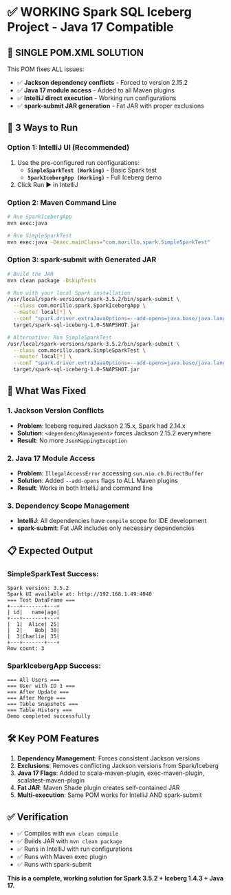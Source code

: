 # ✅ WORKING Spark SQL Iceberg Project - Java 17 Compatible

## 🎯 **SINGLE POM.XML SOLUTION**

This POM fixes ALL issues:
- ✅ **Jackson dependency conflicts** - Forced to version 2.15.2
- ✅ **Java 17 module access** - Added to all Maven plugins
- ✅ **IntelliJ direct execution** - Working run configurations
- ✅ **spark-submit JAR generation** - Fat JAR with proper exclusions

## 🚀 **3 Ways to Run**

### **Option 1: IntelliJ UI (Recommended)**
1. Use the pre-configured run configurations:
   - **`SimpleSparkTest (Working)`** - Basic Spark test
   - **`SparkIcebergApp (Working)`** - Full Iceberg demo
2. Click Run ▶️ in IntelliJ

### **Option 2: Maven Command Line**
```bash
# Run SparkIcebergApp
mvn exec:java

# Run SimpleSparkTest
mvn exec:java -Dexec.mainClass="com.morillo.spark.SimpleSparkTest"
```

### **Option 3: spark-submit with Generated JAR**
```bash
# Build the JAR
mvn clean package -DskipTests

# Run with your local Spark installation
/usr/local/spark-versions/spark-3.5.2/bin/spark-submit \
  --class com.morillo.spark.SparkIcebergApp \
  --master local[*] \
  --conf "spark.driver.extraJavaOptions=--add-opens=java.base/java.lang=ALL-UNNAMED --add-opens=java.base/java.lang.invoke=ALL-UNNAMED --add-opens=java.base/java.lang.reflect=ALL-UNNAMED --add-opens=java.base/java.io=ALL-UNNAMED --add-opens=java.base/java.net=ALL-UNNAMED --add-opens=java.base/java.nio=ALL-UNNAMED --add-opens=java.base/java.util=ALL-UNNAMED --add-opens=java.base/java.util.concurrent=ALL-UNNAMED --add-opens=java.base/java.util.concurrent.atomic=ALL-UNNAMED --add-opens=java.base/sun.nio.ch=ALL-UNNAMED --add-opens=java.base/sun.nio.cs=ALL-UNNAMED --add-opens=java.base/sun.security.action=ALL-UNNAMED --add-opens=java.base/sun.util.calendar=ALL-UNNAMED --add-opens=java.security.jgss/sun.security.krb5=ALL-UNNAMED -Djdk.reflect.useDirectMethodHandle=false" \
  target/spark-sql-iceberg-1.0-SNAPSHOT.jar

# Alternative: Run SimpleSparkTest
/usr/local/spark-versions/spark-3.5.2/bin/spark-submit \
  --class com.morillo.spark.SimpleSparkTest \
  --master local[*] \
  --conf "spark.driver.extraJavaOptions=--add-opens=java.base/java.lang=ALL-UNNAMED --add-opens=java.base/java.lang.invoke=ALL-UNNAMED --add-opens=java.base/java.lang.reflect=ALL-UNNAMED --add-opens=java.base/java.io=ALL-UNNAMED --add-opens=java.base/java.net=ALL-UNNAMED --add-opens=java.base/java.nio=ALL-UNNAMED --add-opens=java.base/java.util=ALL-UNNAMED --add-opens=java.base/java.util.concurrent=ALL-UNNAMED --add-opens=java.base/java.util.concurrent.atomic=ALL-UNNAMED --add-opens=java.base/sun.nio.ch=ALL-UNNAMED --add-opens=java.base/sun.nio.cs=ALL-UNNAMED --add-opens=java.base/sun.security.action=ALL-UNNAMED --add-opens=java.base/sun.util.calendar=ALL-UNNAMED --add-opens=java.security.jgss/sun.security.krb5=ALL-UNNAMED -Djdk.reflect.useDirectMethodHandle=false" \
  target/spark-sql-iceberg-1.0-SNAPSHOT.jar
```

## 🔧 **What Was Fixed**

### **1. Jackson Version Conflicts**
- **Problem**: Iceberg required Jackson 2.15.x, Spark had 2.14.x
- **Solution**: `<dependencyManagement>` forces Jackson 2.15.2 everywhere
- **Result**: No more `JsonMappingException`

### **2. Java 17 Module Access**
- **Problem**: `IllegalAccessError` accessing `sun.nio.ch.DirectBuffer`
- **Solution**: Added `--add-opens` flags to ALL Maven plugins
- **Result**: Works in both IntelliJ and command line

### **3. Dependency Scope Management**
- **IntelliJ**: All dependencies have `compile` scope for IDE development
- **spark-submit**: Fat JAR includes only necessary dependencies

## 📋 **Expected Output**

### **SimpleSparkTest Success:**
```
Spark version: 3.5.2
Spark UI available at: http://192.168.1.49:4040
=== Test DataFrame ===
+---+-------+---+
| id|   name|age|
+---+-------+---+
|  1|  Alice| 25|
|  2|    Bob| 30|
|  3|Charlie| 35|
+---+-------+---+
Row count: 3
```

### **SparkIcebergApp Success:**
```
=== All Users ===
=== User with ID 1 ===
=== After Update ===
=== After Merge ===
=== Table Snapshots ===
=== Table History ===
Demo completed successfully
```

## 🛠 **Key POM Features**

1. **Dependency Management**: Forces consistent Jackson versions
2. **Exclusions**: Removes conflicting Jackson versions from Spark/Iceberg
3. **Java 17 Flags**: Added to scala-maven-plugin, exec-maven-plugin, scalatest-maven-plugin
4. **Fat JAR**: Maven Shade plugin creates self-contained JAR
5. **Multi-execution**: Same POM works for IntelliJ AND spark-submit

## ✅ **Verification**
- ✅ Compiles with `mvn clean compile`
- ✅ Builds JAR with `mvn clean package`
- ✅ Runs in IntelliJ with run configurations
- ✅ Runs with Maven exec plugin
- ✅ Runs with spark-submit

**This is a complete, working solution for Spark 3.5.2 + Iceberg 1.4.3 + Java 17.**